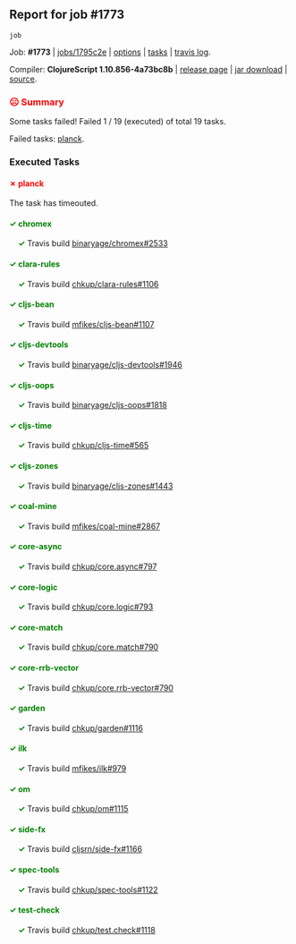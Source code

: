 ## Report for job #1773
```
job
```


Job: **#1773** | [jobs/1795c2e](https://github.com/cljs-oss/canary/commit/1795c2e97190cad2b054b6abb404a53dbee14253) | [options](options.edn) | [tasks](tasks.edn) | [travis log](https://travis-ci.org/cljs-oss/canary/builds/770262451).

Compiler: **ClojureScript 1.10.856-4a73bc8b** | [release page](https://github.com/cljs-oss/canary/releases/tag/r1.10.856-4a73bc8b) | [jar download](https://github.com/cljs-oss/canary/releases/download/r1.10.856-4a73bc8b/clojurescript-1.10.856-4a73bc8b.jar) | [source](https://github.com/clojure/clojurescript/commit/4a73bc8b4c95cfedc614dcabb0fe1795da371d37).

### <b style='color:red'>☹ Summary</b>

Some tasks failed! Failed 1 / 19 (executed) of total 19 tasks.

Failed tasks: [planck](#-planck).

### Executed Tasks

#### <b style='color:red'>&#x2717; planck</b>
The task has timeouted.

#### <b style='color:green'>&#x2713; chromex</b>
&nbsp;&nbsp;&nbsp;&nbsp;<b style='color:green'>&#x2713;</b> Travis build [binaryage/chromex#2533](https://travis-ci.org/binaryage/chromex/builds/770262667)<br>

#### <b style='color:green'>&#x2713; clara-rules</b>
&nbsp;&nbsp;&nbsp;&nbsp;<b style='color:green'>&#x2713;</b> Travis build [chkup/clara-rules#1106](https://travis-ci.org/chkup/clara-rules/builds/770262669)<br>

#### <b style='color:green'>&#x2713; cljs-bean</b>
&nbsp;&nbsp;&nbsp;&nbsp;<b style='color:green'>&#x2713;</b> Travis build [mfikes/cljs-bean#1107](https://travis-ci.org/mfikes/cljs-bean/builds/770262671)<br>

#### <b style='color:green'>&#x2713; cljs-devtools</b>
&nbsp;&nbsp;&nbsp;&nbsp;<b style='color:green'>&#x2713;</b> Travis build [binaryage/cljs-devtools#1946](https://travis-ci.org/binaryage/cljs-devtools/builds/770262673)<br>

#### <b style='color:green'>&#x2713; cljs-oops</b>
&nbsp;&nbsp;&nbsp;&nbsp;<b style='color:green'>&#x2713;</b> Travis build [binaryage/cljs-oops#1818](https://travis-ci.org/binaryage/cljs-oops/builds/770262677)<br>

#### <b style='color:green'>&#x2713; cljs-time</b>
&nbsp;&nbsp;&nbsp;&nbsp;<b style='color:green'>&#x2713;</b> Travis build [chkup/cljs-time#565](https://travis-ci.org/chkup/cljs-time/builds/770262679)<br>

#### <b style='color:green'>&#x2713; cljs-zones</b>
&nbsp;&nbsp;&nbsp;&nbsp;<b style='color:green'>&#x2713;</b> Travis build [binaryage/cljs-zones#1443](https://travis-ci.org/binaryage/cljs-zones/builds/770262682)<br>

#### <b style='color:green'>&#x2713; coal-mine</b>
&nbsp;&nbsp;&nbsp;&nbsp;<b style='color:green'>&#x2713;</b> Travis build [mfikes/coal-mine#2867](https://travis-ci.org/mfikes/coal-mine/builds/770262690)<br>

#### <b style='color:green'>&#x2713; core-async</b>
&nbsp;&nbsp;&nbsp;&nbsp;<b style='color:green'>&#x2713;</b> Travis build [chkup/core.async#797](https://travis-ci.org/chkup/core.async/builds/770262696)<br>

#### <b style='color:green'>&#x2713; core-logic</b>
&nbsp;&nbsp;&nbsp;&nbsp;<b style='color:green'>&#x2713;</b> Travis build [chkup/core.logic#793](https://travis-ci.org/chkup/core.logic/builds/770262698)<br>

#### <b style='color:green'>&#x2713; core-match</b>
&nbsp;&nbsp;&nbsp;&nbsp;<b style='color:green'>&#x2713;</b> Travis build [chkup/core.match#790](https://travis-ci.org/chkup/core.match/builds/770262700)<br>

#### <b style='color:green'>&#x2713; core-rrb-vector</b>
&nbsp;&nbsp;&nbsp;&nbsp;<b style='color:green'>&#x2713;</b> Travis build [chkup/core.rrb-vector#790](https://travis-ci.org/chkup/core.rrb-vector/builds/770262702)<br>

#### <b style='color:green'>&#x2713; garden</b>
&nbsp;&nbsp;&nbsp;&nbsp;<b style='color:green'>&#x2713;</b> Travis build [chkup/garden#1116](https://travis-ci.org/chkup/garden/builds/770262710)<br>

#### <b style='color:green'>&#x2713; ilk</b>
&nbsp;&nbsp;&nbsp;&nbsp;<b style='color:green'>&#x2713;</b> Travis build [mfikes/ilk#979](https://travis-ci.org/mfikes/ilk/builds/770262708)<br>

#### <b style='color:green'>&#x2713; om</b>
&nbsp;&nbsp;&nbsp;&nbsp;<b style='color:green'>&#x2713;</b> Travis build [chkup/om#1115](https://travis-ci.org/chkup/om/builds/770262745)<br>

#### <b style='color:green'>&#x2713; side-fx</b>
&nbsp;&nbsp;&nbsp;&nbsp;<b style='color:green'>&#x2713;</b> Travis build [cljsrn/side-fx#1166](https://travis-ci.org/cljsrn/side-fx/builds/770262749)<br>

#### <b style='color:green'>&#x2713; spec-tools</b>
&nbsp;&nbsp;&nbsp;&nbsp;<b style='color:green'>&#x2713;</b> Travis build [chkup/spec-tools#1122](https://travis-ci.org/chkup/spec-tools/builds/770262740)<br>

#### <b style='color:green'>&#x2713; test-check</b>
&nbsp;&nbsp;&nbsp;&nbsp;<b style='color:green'>&#x2713;</b> Travis build [chkup/test.check#1118](https://travis-ci.org/chkup/test.check/builds/770262751)<br>